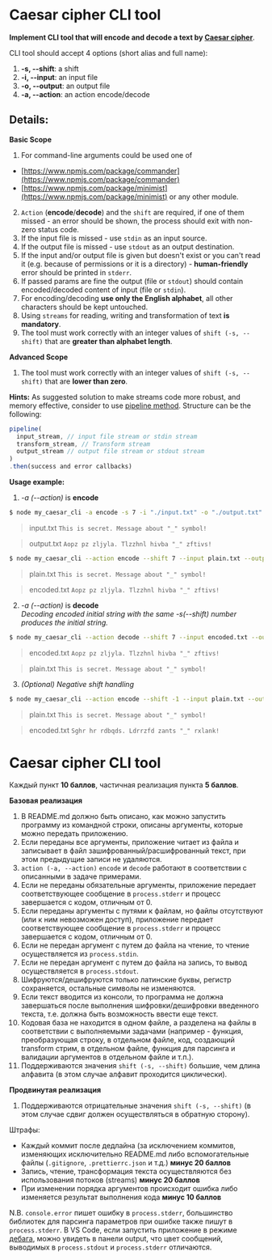 # Caesar cipher CLI tool

**Implement CLI tool that will encode and decode a text by [Caesar cipher](https://en.wikipedia.org/wiki/Caesar_cipher)**.

CLI tool should accept 4 options (short alias and full name):

1.  **-s, --shift**: a shift
2.  **-i, --input**: an input file
3.  **-o, --output**: an output file
4.  **-a, --action**: an action encode/decode

## Details:

**Basic Scope**

1. For command-line arguments could be used one of

- [https://www.npmjs.com/package/commander](https://www.npmjs.com/package/commander)
- [https://www.npmjs.com/package/minimist](https://www.npmjs.com/package/minimist)
  or any other module.

2. `Action` (**encode**/**decode**) and the `shift` are required, if one of them missed - an error should be shown, the process should exit with non-zero status code.
3. If the input file is missed - use `stdin` as an input source.
4. If the output file is missed - use `stdout` as an output destination.
5. If the input and/or output file is given but doesn't exist or you can't read it (e.g. because of permissions or it is a directory) - **human-friendly** error should be printed in `stderr`.
6. If passed params are fine the output (file or `stdout`) should contain encoded/decoded content of input (file or `stdin`).
7. For encoding/decoding **use only the English alphabet**, all other characters should be kept untouched.
8. Using `streams` for reading, writing and transformation of text **is mandatory**.
9. The tool must work correctly with an integer values of `shift (-s, --shift)` that are **greater than alphabet length**.

**Advanced Scope**

1. The tool must work correctly with an integer values of `shift (-s, --shift)` that are **lower than zero**.

**Hints:**
As suggested solution to make streams code more robust, and memory effective, consider to use [pipeline method](https://nodejs.org/api/stream.html#stream_stream_pipeline_streams_callback).
Structure can be the following:

```javascript
pipeline(
  input_stream, // input file stream or stdin stream
  transform_stream, // Transform stream
  output_stream // output file stream or stdout stream
)
.then(success and error callbacks)
```

**Usage example:**  
1. _-a (--action)_ is **encode**

```bash
$ node my_caesar_cli -a encode -s 7 -i "./input.txt" -o "./output.txt"
```
> input.txt
> `This is secret. Message about "_" symbol!`

> output.txt
> `Aopz pz zljyla. Tlzzhnl hivba "_" zftivs!`

```bash
$ node my_caesar_cli --action encode --shift 7 --input plain.txt --output encoded.txt
```
> plain.txt
> `This is secret. Message about "_" symbol!`

> encoded.txt
> `Aopz pz zljyla. Tlzzhnl hivba "_" zftivs!`

2. _-a (--action)_ is **decode**  
_Decoding encoded initial string with the same -s(--shift) number produces the initial string._

```bash
$ node my_caesar_cli --action decode --shift 7 --input encoded.txt --output plain.txt
```

> encoded.txt
> `Aopz pz zljyla. Tlzzhnl hivba "_" zftivs!`

> plain.txt
> `This is secret. Message about "_" symbol!`

3. _(Optional) Negative shift handling_

```bash
$ node my_caesar_cli --action encode --shift -1 --input plain.txt --output encoded.txt
```

> plain.txt
> `This is secret. Message about "_" symbol!`

> encoded.txt
> `Sghr hr rdbqds. Ldrrzfd zants "_" rxlank!`


# Caesar cipher CLI tool

Каждый пункт **10 баллов**, частичная реализация пункта **5 баллов**.

**Базовая реализация**

1. В README.md должно быть описано, как можно запустить программу из командной строки, описаны аргументы, которые можно передать приложению.
2. Если переданы все аргументы, приложение читает из файла и записывает в файл зашифрованный/расшифрованный текст, при этом предыдущие записи не удаляются.
3. `action (-a, --action)` `encode` и `decode` работают в соответствии с описанными в задаче примерами.
4. Если не переданы обязательные аргументы, приложение передает соответствующее сообщение в `process.stderr` и прoцесс завершается с кодом, отличным от 0.
5. Если переданы аргументы с путями к файлам, но файлы отсутствуют (или к ним невозможен доступ), приложение передает соответствующее сообщение в `process.stderr` и прoцесс завершается с кодом, отличным от 0.
6. Если не передан аргумент с путем до файла на чтение, то чтение осуществляется из `process.stdin`.
7. Если не передан аргумент с путем до файла на запись, то вывод осуществляется в `process.stdout`.
8. Шифруются/дешифруются только латинские буквы, регистр сохраняется, остальные символы не изменяются.
9. Если текст вводится из консоли, то программа не должна завершаться после выполнения шифровки/дешифровки введенного текста, т.е. должна быть возможность ввести еще текст.
10. Кодовая база не находится в одном файле, а разделена на файлы в соответствии с выполняемыми задачами (например - функция, преобразующая строку, в отдельном файле, код, создающий transform стрим, в отдельном файле, функция для парсинга и валидации аргументов в отдельном файле и т.п.).
11. Поддерживаются значения `shift (-s, --shift)` большие, чем длина алфавита (в этом случае алфавит проходится циклически).

**Продвинутая реализация**
1. Поддерживаются отрицательные значения `shift (-s, --shift)` (в этом случае сдвиг должен осуществляться в обратную сторону).

Штрафы:
* Каждый коммит после дедлайна (за исключением коммитов, изменяющих исключительно README.md либо вспомогательные файлы (`.gitignore`, `.prettierrc.json` и т.д.) **минус 20 баллов**
* Запись, чтение, трансформация текста осуществляются без использования потоков (streams) **минус 20 баллов**
* При изменении порядка аргументов происходит ошибка либо изменяется результат выполнения кода **минус 10 баллов**

N.B. `console.error` пишет ошибку в `process.stderr`, большинство библиотек для парсинга параметров при ошибке также пишут в `process.stderr`. В VS Code, если запустить приложение в режиме [дебага](https://code.visualstudio.com/docs/editor/debugging), можно увидеть в панели output, что цвет сообщений, выводимых в `process.stdout` и `process.stderr` отличаются.